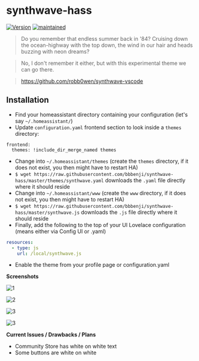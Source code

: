 # synthwave-hass

[![Version](https://img.shields.io/badge/version-0.1.0-green.svg?style=flat-square&labelColor=2a2139&color=f92aad)](#)
[![maintained](https://img.shields.io/maintenance/yes/2019.svg?style=flat-square&labelColor=2a2139&color=f92aad)](#)

> Do you remember that endless summer back in '84? Cruising down the ocean-highway with the top down, the wind in our hair and heads buzzing with neon dreams?

> No, I don't remember it either, but with this experimental theme we can go there.

> https://github.com/robb0wen/synthwave-vscode

## Installation

* Find your homeassistant directory containing your configuration (let's say `~/.homeassistant/`)
* Update `configuration.yaml` frontend section to look inside a `themes` directory:
```
frontend:
  themes: !include_dir_merge_named themes
```
* Change into `~/.homeassistant/themes` (create the `themes` directory, if it does not exist, you then might have to restart HA)
* `$ wget https://raw.githubusercontent.com/bbbenji/synthwave-hass/master/themes/synthwave.yaml` downloads the `.yaml` file directly where it should reside
* Change into `~/.homeassistant/www` (create the `www` directory, if it does not exist, you then might have to restart HA)
* `$ wget https://raw.githubusercontent.com/bbbenji/synthwave-hass/master/synthwave.js` downloads the `.js` file directly where it should reside
* Finally, add the following to the top of your UI Lovelace configuration (means either via Config UI or .yaml)
``` yaml
resources:
  - type: js
    url: /local/synthwave.js
```
* Enable the theme from your profile page or configuration.yaml

**Screenshots**

![1](https://i.imgur.com/DHbESc9.png)

![2](https://i.imgur.com/bLhZFHy.png)

![3](https://i.imgur.com/BcyjeJz.png)

![3](https://i.imgur.com/WXg2417.png)

**Current Issues / Drawbacks / Plans**

* Community Store has white on white text
* Some buttons are white on white
